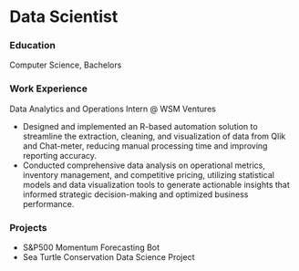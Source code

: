 # Data Scientist 

### Education 
Computer Science, Bachelors

### Work Experience
Data Analytics and Operations Intern @ WSM Ventures
- Designed and implemented an R-based automation solution to streamline the extraction, cleaning, and visualization of data from Qlik and Chat-meter, reducing manual processing time and improving reporting accuracy.
- Conducted comprehensive data analysis on operational metrics, inventory management, and competitive pricing, utilizing statistical models and data visualization tools to generate actionable insights that informed strategic decision-making and optimized business performance.

### Projects
- S&P500 Momentum Forecasting Bot
- Sea Turtle Conservation Data Science Project
